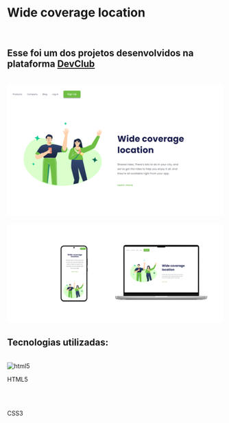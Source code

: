 <h1> Wide coverage location  </h1>
<br>

<h2>Esse foi um dos projetos desenvolvidos na plataforma  <a href="https://rodolfomori.com.br/devclub/" target="_blank">DevClub</a></h2
<br>
<br>
<img src="./assets/responsividade noot 2.png" alt="wide coverage">
<br>
<br>

<img src="./assets/Responsividade WIDE COVERAGE LOCATION.png" alt=" wide coverage res">

<h2>Tecnologias utilizadas:</h2>
<br>
<img src="../../icons8-html5-48.png" alt="html5">

HTML5

<BR> 
<img src="../../icons8-css3-48.png" alt="">

CSS3
